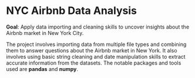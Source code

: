 # NYC Airbnb Data Analysis

**Goal**: Apply data importing and cleaning skills to uncover insights about the Airbnb market in New York City.

The project involves importing data from multiple file types and combining them to answer questions about the Airbnb market in New York. 
It also involves using basic string cleaning and date manipulation skills to extract accurate information from the datasets. 
The notable packages and tools used are **pandas** and **numpy**.
